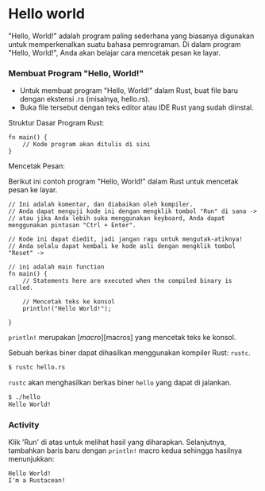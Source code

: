 # Hello world

"Hello, World!" adalah program paling sederhana yang biasanya digunakan untuk memperkenalkan suatu bahasa pemrograman.
Di dalam program "Hello, World!", Anda akan belajar cara mencetak pesan ke layar.

### Membuat Program "Hello, World!"
- Untuk membuat program "Hello, World!" dalam Rust, buat file baru dengan ekstensi .rs (misalnya, hello.rs).
- Buka file tersebut dengan teks editor atau IDE Rust yang sudah diinstal.

Struktur Dasar Program Rust:

```rust,noplaypen
fn main() {
    // Kode program akan ditulis di sini
}
```

Mencetak Pesan:

Berikut ini contoh program "Hello, World!" dalam Rust untuk  mencetak pesan ke layar.

```rust,editable
// Ini adalah komentar, dan diabaikan oleh kompiler.
// Anda dapat menguji kode ini dengan mengklik tombol "Run" di sana ->
// atau jika Anda lebih suka menggunakan keyboard, Anda dapat menggunakan pintasan "Ctrl + Enter".

// Kode ini dapat diedit, jadi jangan ragu untuk mengutak-atiknya!
// Anda selalu dapat kembali ke kode asli dengan mengklik tombol "Reset" ->

// ini adalah main function
fn main() {
    // Statements here are executed when the compiled binary is called.

    // Mencetak teks ke konsol
    println!("Hello World!");

}
```

`println!` merupakan [*macro*][macros] yang mencetak teks ke konsol.

Sebuah berkas biner dapat dihasilkan menggunakan kompiler Rust: `rustc`.

```bash
$ rustc hello.rs
```

`rustc` akan menghasilkan berkas biner `hello` yang dapat di jalankan.

```bash
$ ./hello
Hello World!
```

### Activity
Klik 'Run' di atas untuk melihat hasil yang diharapkan. Selanjutnya, tambahkan baris baru dengan `println!` macro kedua sehingga hasilnya menunjukkan:

```text
Hello World!
I'm a Rustacean!
```